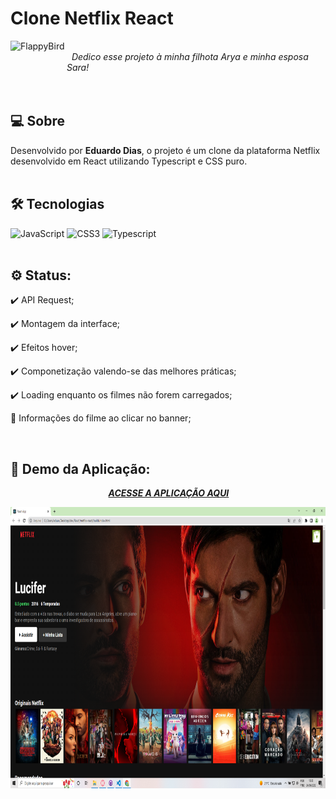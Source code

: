 # Clone Netflix React
<img align="left" alt="FlappyBird" src="https://upload.wikimedia.org/wikipedia/commons/thumb/7/75/Netflix_icon.svg/768px-Netflix_icon.svg.png" width="90" height="90">
<br>&nbsp
<i>Dedico esse projeto à minha filhota Arya e minha esposa Sara!</i><br><br><br>

## 💻 Sobre

Desenvolvido por <b>Eduardo Dias</b>, o projeto é um clone da plataforma Netflix desenvolvido em React utilizando Typescript e CSS puro. <br><br>

## 🛠 Tecnologias

![JavaScript](https://img.shields.io/badge/react-%23323330.svg?style=for-the-badge&logo=react&logoColor=%23F7DF1E)
![CSS3](https://img.shields.io/badge/css3-%231572B6.svg?style=for-the-badge&logo=css3&logoColor=white)
![Typescript](https://img.shields.io/badge/typescript-%23E34F26.svg?style=for-the-badge&logo=typescript&logoColor=white)
<br><br>

## ⚙ Status:

:heavy_check_mark: API Request;
 
:heavy_check_mark: Montagem da interface;
  
:heavy_check_mark: Efeitos hover;

:heavy_check_mark: Componetização valendo-se das melhores práticas;

:heavy_check_mark: Loading enquanto os filmes não forem carregados;

:hammer: Informações do filme ao clicar no banner;

<br>

##  🍿 Demo da Aplicação:
<p align="center">
   &nbsp;&nbsp;  <a align="center" href="https://netflix-clone-seven-lake.vercel.app"><i><b>ACESSE A APLICAÇÃO AQUI</a> &nbsp;&nbsp;</b></i>
</p>

<p align="center">
  <img alt="Tela Netflix Clone" src="./public/imagem_2022-06-24_103436996.png" height=450/>
</p><br><br>
